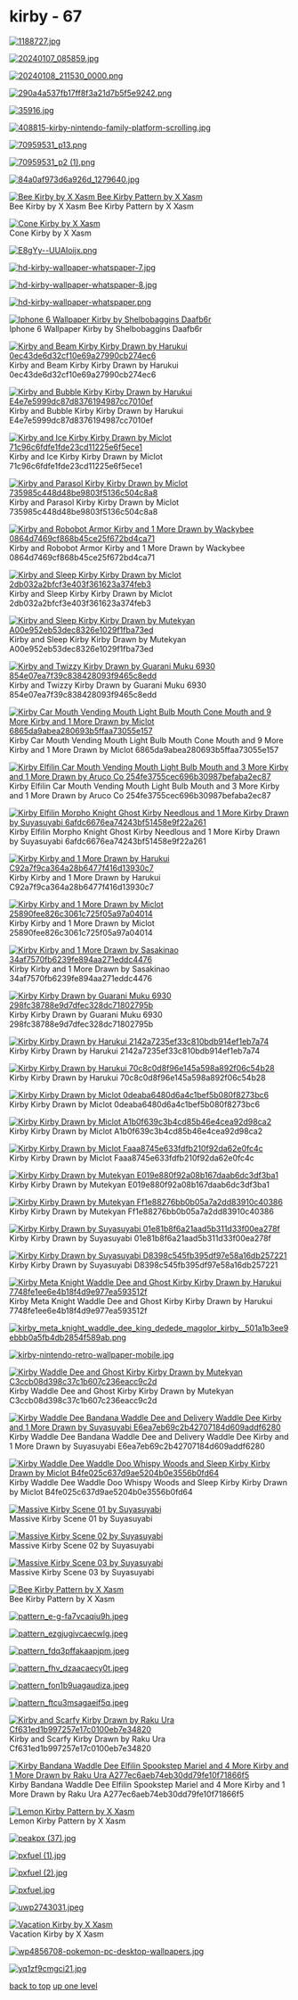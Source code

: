 # kirby - 67
[![1188727.jpg](/mobile/kirby/1188727.jpg "1188727.jpg")](https://raw.githubusercontent.com/buckmanc/wallpapers/main/mobile/kirby/1188727.jpg)

[![20240107_085859.jpg](/mobile/kirby/20240107_085859.jpg "20240107_085859.jpg")](https://raw.githubusercontent.com/buckmanc/wallpapers/main/mobile/kirby/20240107_085859.jpg)

[![20240108_211530_0000.png](/mobile/kirby/20240108_211530_0000.png "20240108_211530_0000.png")](https://raw.githubusercontent.com/buckmanc/wallpapers/main/mobile/kirby/20240108_211530_0000.png)

[![290a4a537fb17ff8f3a21d7b5f5e9242.png](/mobile/kirby/290a4a537fb17ff8f3a21d7b5f5e9242.png "290a4a537fb17ff8f3a21d7b5f5e9242.png")](https://raw.githubusercontent.com/buckmanc/wallpapers/main/mobile/kirby/290a4a537fb17ff8f3a21d7b5f5e9242.png)

[![35916.jpg](/mobile/kirby/35916.jpg "35916.jpg")](https://raw.githubusercontent.com/buckmanc/wallpapers/main/mobile/kirby/35916.jpg)

[![408815-kirby-nintendo-family-platform-scrolling.jpg](/mobile/kirby/408815-kirby-nintendo-family-platform-scrolling.jpg "408815-kirby-nintendo-family-platform-scrolling.jpg")](https://raw.githubusercontent.com/buckmanc/wallpapers/main/mobile/kirby/408815-kirby-nintendo-family-platform-scrolling.jpg)

[![70959531_p13.png](/mobile/kirby/70959531_p13.png "70959531_p13.png")](https://raw.githubusercontent.com/buckmanc/wallpapers/main/mobile/kirby/70959531_p13.png)

[![70959531_p2 (1).png](/mobile/kirby/70959531_p2%20(1).png "70959531_p2 (1).png")](https://raw.githubusercontent.com/buckmanc/wallpapers/main/mobile/kirby/70959531_p2%20(1).png)

[![84a0af973d6a926d_1279640.jpg](/mobile/kirby/84a0af973d6a926d_1279640.jpg "84a0af973d6a926d_1279640.jpg")](https://raw.githubusercontent.com/buckmanc/wallpapers/main/mobile/kirby/84a0af973d6a926d_1279640.jpg)

[![Bee Kirby by X Xasm
Bee Kirby Pattern by X Xasm](/mobile/kirby/bee_kirby_by_x_xasm.jpg "Bee Kirby by X Xasm
Bee Kirby Pattern by X Xasm")](https://raw.githubusercontent.com/buckmanc/wallpapers/main/mobile/kirby/bee_kirby_by_x_xasm.jpg)\
Bee Kirby by X Xasm
Bee Kirby Pattern by X Xasm

[![Cone Kirby by X Xasm](/mobile/kirby/cone_kirby_by_x_xasm.png "Cone Kirby by X Xasm")](https://raw.githubusercontent.com/buckmanc/wallpapers/main/mobile/kirby/cone_kirby_by_x_xasm.png)\
Cone Kirby by X Xasm

[![E8gYy--UUAIoijx.png](/mobile/kirby/E8gYy--UUAIoijx.png "E8gYy--UUAIoijx.png")](https://raw.githubusercontent.com/buckmanc/wallpapers/main/mobile/kirby/E8gYy--UUAIoijx.png)

[![hd-kirby-wallpaper-whatspaper-7.jpg](/mobile/kirby/hd-kirby-wallpaper-whatspaper-7.jpg "hd-kirby-wallpaper-whatspaper-7.jpg")](https://raw.githubusercontent.com/buckmanc/wallpapers/main/mobile/kirby/hd-kirby-wallpaper-whatspaper-7.jpg)

[![hd-kirby-wallpaper-whatspaper-8.jpg](/mobile/kirby/hd-kirby-wallpaper-whatspaper-8.jpg "hd-kirby-wallpaper-whatspaper-8.jpg")](https://raw.githubusercontent.com/buckmanc/wallpapers/main/mobile/kirby/hd-kirby-wallpaper-whatspaper-8.jpg)

[![hd-kirby-wallpaper-whatspaper.png](/mobile/kirby/hd-kirby-wallpaper-whatspaper.png "hd-kirby-wallpaper-whatspaper.png")](https://raw.githubusercontent.com/buckmanc/wallpapers/main/mobile/kirby/hd-kirby-wallpaper-whatspaper.png)

[![Iphone 6 Wallpaper Kirby by Shelbobaggins Daafb6r](/mobile/kirby/iphone_6_wallpaper_kirby_by_shelbobaggins-daafb6r.jpg "Iphone 6 Wallpaper Kirby by Shelbobaggins Daafb6r")](https://raw.githubusercontent.com/buckmanc/wallpapers/main/mobile/kirby/iphone_6_wallpaper_kirby_by_shelbobaggins-daafb6r.jpg)\
Iphone 6 Wallpaper Kirby by Shelbobaggins Daafb6r

[![ Kirby and Beam Kirby Kirby Drawn by Harukui 0ec43de6d32cf10e69a27990cb274ec6](/mobile/kirby/kirby_and_beam_kirby_kirby_drawn_by_harukui__0ec43de6d32cf10e69a27990cb274ec6.jpg " Kirby and Beam Kirby Kirby Drawn by Harukui 0ec43de6d32cf10e69a27990cb274ec6")](https://raw.githubusercontent.com/buckmanc/wallpapers/main/mobile/kirby/kirby_and_beam_kirby_kirby_drawn_by_harukui__0ec43de6d32cf10e69a27990cb274ec6.jpg)\
 Kirby and Beam Kirby Kirby Drawn by Harukui 0ec43de6d32cf10e69a27990cb274ec6

[![ Kirby and Bubble Kirby Kirby Drawn by Harukui E4e7e5999dc87d8376194987cc7010ef](/mobile/kirby/kirby_and_bubble_kirby_kirby_drawn_by_harukui__e4e7e5999dc87d8376194987cc7010ef.jpg " Kirby and Bubble Kirby Kirby Drawn by Harukui E4e7e5999dc87d8376194987cc7010ef")](https://raw.githubusercontent.com/buckmanc/wallpapers/main/mobile/kirby/kirby_and_bubble_kirby_kirby_drawn_by_harukui__e4e7e5999dc87d8376194987cc7010ef.jpg)\
 Kirby and Bubble Kirby Kirby Drawn by Harukui E4e7e5999dc87d8376194987cc7010ef

[![ Kirby and Ice Kirby Kirby Drawn by Miclot 71c96c6fdfe1fde23cd11225e6f5ece1](/mobile/kirby/kirby_and_ice_kirby_kirby_drawn_by_miclot__71c96c6fdfe1fde23cd11225e6f5ece1.jpg " Kirby and Ice Kirby Kirby Drawn by Miclot 71c96c6fdfe1fde23cd11225e6f5ece1")](https://raw.githubusercontent.com/buckmanc/wallpapers/main/mobile/kirby/kirby_and_ice_kirby_kirby_drawn_by_miclot__71c96c6fdfe1fde23cd11225e6f5ece1.jpg)\
 Kirby and Ice Kirby Kirby Drawn by Miclot 71c96c6fdfe1fde23cd11225e6f5ece1

[![ Kirby and Parasol Kirby Kirby Drawn by Miclot 735985c448d48be9803f5136c504c8a8](/mobile/kirby/kirby_and_parasol_kirby_kirby_drawn_by_miclot__735985c448d48be9803f5136c504c8a8.jpg " Kirby and Parasol Kirby Kirby Drawn by Miclot 735985c448d48be9803f5136c504c8a8")](https://raw.githubusercontent.com/buckmanc/wallpapers/main/mobile/kirby/kirby_and_parasol_kirby_kirby_drawn_by_miclot__735985c448d48be9803f5136c504c8a8.jpg)\
 Kirby and Parasol Kirby Kirby Drawn by Miclot 735985c448d48be9803f5136c504c8a8

[![ Kirby and Robobot Armor Kirby and 1 More Drawn by Wackybee 0864d7469cf868b45ce25f672bd4ca71](/mobile/kirby/kirby_and_robobot_armor_kirby_and_1_more_drawn_by_wackybee__0864d7469cf868b45ce25f672bd4ca71.jpg " Kirby and Robobot Armor Kirby and 1 More Drawn by Wackybee 0864d7469cf868b45ce25f672bd4ca71")](https://raw.githubusercontent.com/buckmanc/wallpapers/main/mobile/kirby/kirby_and_robobot_armor_kirby_and_1_more_drawn_by_wackybee__0864d7469cf868b45ce25f672bd4ca71.jpg)\
 Kirby and Robobot Armor Kirby and 1 More Drawn by Wackybee 0864d7469cf868b45ce25f672bd4ca71

[![ Kirby and Sleep Kirby Kirby Drawn by Miclot 2db032a2bfcf3e403f361623a374feb3](/mobile/kirby/kirby_and_sleep_kirby_kirby_drawn_by_miclot__2db032a2bfcf3e403f361623a374feb3.jpg " Kirby and Sleep Kirby Kirby Drawn by Miclot 2db032a2bfcf3e403f361623a374feb3")](https://raw.githubusercontent.com/buckmanc/wallpapers/main/mobile/kirby/kirby_and_sleep_kirby_kirby_drawn_by_miclot__2db032a2bfcf3e403f361623a374feb3.jpg)\
 Kirby and Sleep Kirby Kirby Drawn by Miclot 2db032a2bfcf3e403f361623a374feb3

[![ Kirby and Sleep Kirby Kirby Drawn by Mutekyan A00e952eb53dec8326e1029f1fba73ed](/mobile/kirby/kirby_and_sleep_kirby_kirby_drawn_by_mutekyan__a00e952eb53dec8326e1029f1fba73ed.png " Kirby and Sleep Kirby Kirby Drawn by Mutekyan A00e952eb53dec8326e1029f1fba73ed")](https://raw.githubusercontent.com/buckmanc/wallpapers/main/mobile/kirby/kirby_and_sleep_kirby_kirby_drawn_by_mutekyan__a00e952eb53dec8326e1029f1fba73ed.png)\
 Kirby and Sleep Kirby Kirby Drawn by Mutekyan A00e952eb53dec8326e1029f1fba73ed

[![ Kirby and Twizzy Kirby Drawn by Guarani Muku 6930 854e07ea7f39c838428093f9465c8edd](/mobile/kirby/kirby_and_twizzy_kirby_drawn_by_guarani_muku_6930__854e07ea7f39c838428093f9465c8edd.png " Kirby and Twizzy Kirby Drawn by Guarani Muku 6930 854e07ea7f39c838428093f9465c8edd")](https://raw.githubusercontent.com/buckmanc/wallpapers/main/mobile/kirby/kirby_and_twizzy_kirby_drawn_by_guarani_muku_6930__854e07ea7f39c838428093f9465c8edd.png)\
 Kirby and Twizzy Kirby Drawn by Guarani Muku 6930 854e07ea7f39c838428093f9465c8edd

[![ Kirby Car Mouth Vending Mouth Light Bulb Mouth Cone Mouth and 9 More Kirby and 1 More Drawn by Miclot 6865da9abea280693b5ffaa73055e157](/mobile/kirby/kirby_car_mouth_vending_mouth_light_bulb_mouth_cone_mouth_and_9_more_kirby_and_1_more_drawn_by_miclot__6865da9abea280693b5ffaa73055e157.jpg " Kirby Car Mouth Vending Mouth Light Bulb Mouth Cone Mouth and 9 More Kirby and 1 More Drawn by Miclot 6865da9abea280693b5ffaa73055e157")](https://raw.githubusercontent.com/buckmanc/wallpapers/main/mobile/kirby/kirby_car_mouth_vending_mouth_light_bulb_mouth_cone_mouth_and_9_more_kirby_and_1_more_drawn_by_miclot__6865da9abea280693b5ffaa73055e157.jpg)\
 Kirby Car Mouth Vending Mouth Light Bulb Mouth Cone Mouth and 9 More Kirby and 1 More Drawn by Miclot 6865da9abea280693b5ffaa73055e157

[![ Kirby Elfilin Car Mouth Vending Mouth Light Bulb Mouth and 3 More Kirby and 1 More Drawn by Aruco Co 254fe3755cec696b30987befaba2ec87](/mobile/kirby/kirby_elfilin_car_mouth_vending_mouth_light_bulb_mouth_and_3_more_kirby_and_1_more_drawn_by_aruco_co__254fe3755cec696b30987befaba2ec87.jpg " Kirby Elfilin Car Mouth Vending Mouth Light Bulb Mouth and 3 More Kirby and 1 More Drawn by Aruco Co 254fe3755cec696b30987befaba2ec87")](https://raw.githubusercontent.com/buckmanc/wallpapers/main/mobile/kirby/kirby_elfilin_car_mouth_vending_mouth_light_bulb_mouth_and_3_more_kirby_and_1_more_drawn_by_aruco_co__254fe3755cec696b30987befaba2ec87.jpg)\
 Kirby Elfilin Car Mouth Vending Mouth Light Bulb Mouth and 3 More Kirby and 1 More Drawn by Aruco Co 254fe3755cec696b30987befaba2ec87

[![ Kirby Elfilin Morpho Knight Ghost Kirby Needlous and 1 More Kirby Drawn by Suyasuyabi 6afdc6676ea74243bf51458e9f22a261](/mobile/kirby/kirby_elfilin_morpho_knight_ghost_kirby_needlous_and_1_more_kirby_drawn_by_suyasuyabi__6afdc6676ea74243bf51458e9f22a261.jpg " Kirby Elfilin Morpho Knight Ghost Kirby Needlous and 1 More Kirby Drawn by Suyasuyabi 6afdc6676ea74243bf51458e9f22a261")](https://raw.githubusercontent.com/buckmanc/wallpapers/main/mobile/kirby/kirby_elfilin_morpho_knight_ghost_kirby_needlous_and_1_more_kirby_drawn_by_suyasuyabi__6afdc6676ea74243bf51458e9f22a261.jpg)\
 Kirby Elfilin Morpho Knight Ghost Kirby Needlous and 1 More Kirby Drawn by Suyasuyabi 6afdc6676ea74243bf51458e9f22a261

[![ Kirby Kirby and 1 More Drawn by Harukui C92a7f9ca364a28b6477f416d13930c7](/mobile/kirby/kirby_kirby_and_1_more_drawn_by_harukui__c92a7f9ca364a28b6477f416d13930c7.jpg " Kirby Kirby and 1 More Drawn by Harukui C92a7f9ca364a28b6477f416d13930c7")](https://raw.githubusercontent.com/buckmanc/wallpapers/main/mobile/kirby/kirby_kirby_and_1_more_drawn_by_harukui__c92a7f9ca364a28b6477f416d13930c7.jpg)\
 Kirby Kirby and 1 More Drawn by Harukui C92a7f9ca364a28b6477f416d13930c7

[![ Kirby Kirby and 1 More Drawn by Miclot 25890fee826c3061c725f05a97a04014](/mobile/kirby/kirby_kirby_and_1_more_drawn_by_miclot__25890fee826c3061c725f05a97a04014.jpg " Kirby Kirby and 1 More Drawn by Miclot 25890fee826c3061c725f05a97a04014")](https://raw.githubusercontent.com/buckmanc/wallpapers/main/mobile/kirby/kirby_kirby_and_1_more_drawn_by_miclot__25890fee826c3061c725f05a97a04014.jpg)\
 Kirby Kirby and 1 More Drawn by Miclot 25890fee826c3061c725f05a97a04014

[![ Kirby Kirby and 1 More Drawn by Sasakinao 34af7570fb6239fe894aa271eddc4476](/mobile/kirby/kirby_kirby_and_1_more_drawn_by_sasakinao__34af7570fb6239fe894aa271eddc4476.png " Kirby Kirby and 1 More Drawn by Sasakinao 34af7570fb6239fe894aa271eddc4476")](https://raw.githubusercontent.com/buckmanc/wallpapers/main/mobile/kirby/kirby_kirby_and_1_more_drawn_by_sasakinao__34af7570fb6239fe894aa271eddc4476.png)\
 Kirby Kirby and 1 More Drawn by Sasakinao 34af7570fb6239fe894aa271eddc4476

[![ Kirby Kirby Drawn by Guarani Muku 6930 298fc38788e9d7dfec328dc71802795b](/mobile/kirby/kirby_kirby_drawn_by_guarani_muku_6930__298fc38788e9d7dfec328dc71802795b.jpg " Kirby Kirby Drawn by Guarani Muku 6930 298fc38788e9d7dfec328dc71802795b")](https://raw.githubusercontent.com/buckmanc/wallpapers/main/mobile/kirby/kirby_kirby_drawn_by_guarani_muku_6930__298fc38788e9d7dfec328dc71802795b.jpg)\
 Kirby Kirby Drawn by Guarani Muku 6930 298fc38788e9d7dfec328dc71802795b

[![ Kirby Kirby Drawn by Harukui 2142a7235ef33c810bdb914ef1eb7a74](/mobile/kirby/kirby_kirby_drawn_by_harukui__2142a7235ef33c810bdb914ef1eb7a74.jpg " Kirby Kirby Drawn by Harukui 2142a7235ef33c810bdb914ef1eb7a74")](https://raw.githubusercontent.com/buckmanc/wallpapers/main/mobile/kirby/kirby_kirby_drawn_by_harukui__2142a7235ef33c810bdb914ef1eb7a74.jpg)\
 Kirby Kirby Drawn by Harukui 2142a7235ef33c810bdb914ef1eb7a74

[![ Kirby Kirby Drawn by Harukui 70c8c0d8f96e145a598a892f06c54b28](/mobile/kirby/kirby_kirby_drawn_by_harukui__70c8c0d8f96e145a598a892f06c54b28.jpg " Kirby Kirby Drawn by Harukui 70c8c0d8f96e145a598a892f06c54b28")](https://raw.githubusercontent.com/buckmanc/wallpapers/main/mobile/kirby/kirby_kirby_drawn_by_harukui__70c8c0d8f96e145a598a892f06c54b28.jpg)\
 Kirby Kirby Drawn by Harukui 70c8c0d8f96e145a598a892f06c54b28

[![ Kirby Kirby Drawn by Miclot 0deaba6480d6a4c1bef5b080f8273bc6](/mobile/kirby/kirby_kirby_drawn_by_miclot__0deaba6480d6a4c1bef5b080f8273bc6.jpg " Kirby Kirby Drawn by Miclot 0deaba6480d6a4c1bef5b080f8273bc6")](https://raw.githubusercontent.com/buckmanc/wallpapers/main/mobile/kirby/kirby_kirby_drawn_by_miclot__0deaba6480d6a4c1bef5b080f8273bc6.jpg)\
 Kirby Kirby Drawn by Miclot 0deaba6480d6a4c1bef5b080f8273bc6

[![ Kirby Kirby Drawn by Miclot A1b0f639c3b4cd85b46e4cea92d98ca2](/mobile/kirby/kirby_kirby_drawn_by_miclot__a1b0f639c3b4cd85b46e4cea92d98ca2.jpg " Kirby Kirby Drawn by Miclot A1b0f639c3b4cd85b46e4cea92d98ca2")](https://raw.githubusercontent.com/buckmanc/wallpapers/main/mobile/kirby/kirby_kirby_drawn_by_miclot__a1b0f639c3b4cd85b46e4cea92d98ca2.jpg)\
 Kirby Kirby Drawn by Miclot A1b0f639c3b4cd85b46e4cea92d98ca2

[![ Kirby Kirby Drawn by Miclot Faaa8745e633fdfb210f92da62e0fc4c](/mobile/kirby/kirby_kirby_drawn_by_miclot__faaa8745e633fdfb210f92da62e0fc4c.jpg " Kirby Kirby Drawn by Miclot Faaa8745e633fdfb210f92da62e0fc4c")](https://raw.githubusercontent.com/buckmanc/wallpapers/main/mobile/kirby/kirby_kirby_drawn_by_miclot__faaa8745e633fdfb210f92da62e0fc4c.jpg)\
 Kirby Kirby Drawn by Miclot Faaa8745e633fdfb210f92da62e0fc4c

[![ Kirby Kirby Drawn by Mutekyan E019e880f92a08b167daab6dc3df3ba1](/mobile/kirby/kirby_kirby_drawn_by_mutekyan__e019e880f92a08b167daab6dc3df3ba1.png " Kirby Kirby Drawn by Mutekyan E019e880f92a08b167daab6dc3df3ba1")](https://raw.githubusercontent.com/buckmanc/wallpapers/main/mobile/kirby/kirby_kirby_drawn_by_mutekyan__e019e880f92a08b167daab6dc3df3ba1.png)\
 Kirby Kirby Drawn by Mutekyan E019e880f92a08b167daab6dc3df3ba1

[![ Kirby Kirby Drawn by Mutekyan Ff1e88276bb0b05a7a2dd83910c40386](/mobile/kirby/kirby_kirby_drawn_by_mutekyan__ff1e88276bb0b05a7a2dd83910c40386.png " Kirby Kirby Drawn by Mutekyan Ff1e88276bb0b05a7a2dd83910c40386")](https://raw.githubusercontent.com/buckmanc/wallpapers/main/mobile/kirby/kirby_kirby_drawn_by_mutekyan__ff1e88276bb0b05a7a2dd83910c40386.png)\
 Kirby Kirby Drawn by Mutekyan Ff1e88276bb0b05a7a2dd83910c40386

[![ Kirby Kirby Drawn by Suyasuyabi 01e81b8f6a21aad5b311d33f00ea278f](/mobile/kirby/kirby_kirby_drawn_by_suyasuyabi__01e81b8f6a21aad5b311d33f00ea278f.jpg " Kirby Kirby Drawn by Suyasuyabi 01e81b8f6a21aad5b311d33f00ea278f")](https://raw.githubusercontent.com/buckmanc/wallpapers/main/mobile/kirby/kirby_kirby_drawn_by_suyasuyabi__01e81b8f6a21aad5b311d33f00ea278f.jpg)\
 Kirby Kirby Drawn by Suyasuyabi 01e81b8f6a21aad5b311d33f00ea278f

[![ Kirby Kirby Drawn by Suyasuyabi D8398c545fb395df97e58a16db257221](/mobile/kirby/kirby_kirby_drawn_by_suyasuyabi__d8398c545fb395df97e58a16db257221.png " Kirby Kirby Drawn by Suyasuyabi D8398c545fb395df97e58a16db257221")](https://raw.githubusercontent.com/buckmanc/wallpapers/main/mobile/kirby/kirby_kirby_drawn_by_suyasuyabi__d8398c545fb395df97e58a16db257221.png)\
 Kirby Kirby Drawn by Suyasuyabi D8398c545fb395df97e58a16db257221

[![ Kirby Meta Knight Waddle Dee and Ghost Kirby Kirby Drawn by Harukui 7748fe1ee6e4b18f4d9e977ea593512f](/mobile/kirby/kirby_meta_knight_waddle_dee_and_ghost_kirby_kirby_drawn_by_harukui__7748fe1ee6e4b18f4d9e977ea593512f.jpg " Kirby Meta Knight Waddle Dee and Ghost Kirby Kirby Drawn by Harukui 7748fe1ee6e4b18f4d9e977ea593512f")](https://raw.githubusercontent.com/buckmanc/wallpapers/main/mobile/kirby/kirby_meta_knight_waddle_dee_and_ghost_kirby_kirby_drawn_by_harukui__7748fe1ee6e4b18f4d9e977ea593512f.jpg)\
 Kirby Meta Knight Waddle Dee and Ghost Kirby Kirby Drawn by Harukui 7748fe1ee6e4b18f4d9e977ea593512f

[![kirby_meta_knight_waddle_dee_king_dedede_magolor_kirby__501a1b3ee9ebbb0a5fb4db2854f589ab.png](/mobile/kirby/kirby_meta_knight_waddle_dee_king_dedede_magolor_kirby__501a1b3ee9ebbb0a5fb4db2854f589ab.png "kirby_meta_knight_waddle_dee_king_dedede_magolor_kirby__501a1b3ee9ebbb0a5fb4db2854f589ab.png")](https://raw.githubusercontent.com/buckmanc/wallpapers/main/mobile/kirby/kirby_meta_knight_waddle_dee_king_dedede_magolor_kirby__501a1b3ee9ebbb0a5fb4db2854f589ab.png)

[![kirby-nintendo-retro-wallpaper-mobile.jpg](/mobile/kirby/kirby-nintendo-retro-wallpaper-mobile.jpg "kirby-nintendo-retro-wallpaper-mobile.jpg")](https://raw.githubusercontent.com/buckmanc/wallpapers/main/mobile/kirby/kirby-nintendo-retro-wallpaper-mobile.jpg)

[![ Kirby Waddle Dee and Ghost Kirby Kirby Drawn by Mutekyan C3ccb08d398c37c1b607c236eacc9c2d](/mobile/kirby/kirby_waddle_dee_and_ghost_kirby_kirby_drawn_by_mutekyan__c3ccb08d398c37c1b607c236eacc9c2d.png " Kirby Waddle Dee and Ghost Kirby Kirby Drawn by Mutekyan C3ccb08d398c37c1b607c236eacc9c2d")](https://raw.githubusercontent.com/buckmanc/wallpapers/main/mobile/kirby/kirby_waddle_dee_and_ghost_kirby_kirby_drawn_by_mutekyan__c3ccb08d398c37c1b607c236eacc9c2d.png)\
 Kirby Waddle Dee and Ghost Kirby Kirby Drawn by Mutekyan C3ccb08d398c37c1b607c236eacc9c2d

[![ Kirby Waddle Dee Bandana Waddle Dee and Delivery Waddle Dee Kirby and 1 More Drawn by Suyasuyabi E6ea7eb69c2b42707184d609addf6280](/mobile/kirby/kirby_waddle_dee_bandana_waddle_dee_and_delivery_waddle_dee_kirby_and_1_more_drawn_by_suyasuyabi__e6ea7eb69c2b42707184d609addf6280.jpg " Kirby Waddle Dee Bandana Waddle Dee and Delivery Waddle Dee Kirby and 1 More Drawn by Suyasuyabi E6ea7eb69c2b42707184d609addf6280")](https://raw.githubusercontent.com/buckmanc/wallpapers/main/mobile/kirby/kirby_waddle_dee_bandana_waddle_dee_and_delivery_waddle_dee_kirby_and_1_more_drawn_by_suyasuyabi__e6ea7eb69c2b42707184d609addf6280.jpg)\
 Kirby Waddle Dee Bandana Waddle Dee and Delivery Waddle Dee Kirby and 1 More Drawn by Suyasuyabi E6ea7eb69c2b42707184d609addf6280

[![ Kirby Waddle Dee Waddle Doo Whispy Woods and Sleep Kirby Kirby Drawn by Miclot B4fe025c637d9ae5204b0e3556b0fd64](/mobile/kirby/kirby_waddle_dee_waddle_doo_whispy_woods_and_sleep_kirby_kirby_drawn_by_miclot__b4fe025c637d9ae5204b0e3556b0fd64.jpg " Kirby Waddle Dee Waddle Doo Whispy Woods and Sleep Kirby Kirby Drawn by Miclot B4fe025c637d9ae5204b0e3556b0fd64")](https://raw.githubusercontent.com/buckmanc/wallpapers/main/mobile/kirby/kirby_waddle_dee_waddle_doo_whispy_woods_and_sleep_kirby_kirby_drawn_by_miclot__b4fe025c637d9ae5204b0e3556b0fd64.jpg)\
 Kirby Waddle Dee Waddle Doo Whispy Woods and Sleep Kirby Kirby Drawn by Miclot B4fe025c637d9ae5204b0e3556b0fd64

[![Massive Kirby Scene 01 by Suyasuyabi](/mobile/kirby/massive_kirby_scene_01_by_suyasuyabi.jpg "Massive Kirby Scene 01 by Suyasuyabi")](https://raw.githubusercontent.com/buckmanc/wallpapers/main/mobile/kirby/massive_kirby_scene_01_by_suyasuyabi.jpg)\
Massive Kirby Scene 01 by Suyasuyabi

[![Massive Kirby Scene 02 by Suyasuyabi](/mobile/kirby/massive_kirby_scene_02_by_suyasuyabi.jpg "Massive Kirby Scene 02 by Suyasuyabi")](https://raw.githubusercontent.com/buckmanc/wallpapers/main/mobile/kirby/massive_kirby_scene_02_by_suyasuyabi.jpg)\
Massive Kirby Scene 02 by Suyasuyabi

[![Massive Kirby Scene 03 by Suyasuyabi](/mobile/kirby/massive_kirby_scene_03_by_suyasuyabi.jpg "Massive Kirby Scene 03 by Suyasuyabi")](https://raw.githubusercontent.com/buckmanc/wallpapers/main/mobile/kirby/massive_kirby_scene_03_by_suyasuyabi.jpg)\
Massive Kirby Scene 03 by Suyasuyabi

[![Bee Kirby Pattern by X Xasm](/mobile/kirby/pattern_bee_kirby_by_x_xasm.jpg "Bee Kirby Pattern by X Xasm")](https://raw.githubusercontent.com/buckmanc/wallpapers/main/mobile/kirby/pattern_bee_kirby_by_x_xasm.jpg)\
Bee Kirby Pattern by X Xasm

[![pattern_e-g-fa7vcaqiu9h.jpeg](/mobile/kirby/pattern_e-g-fa7vcaqiu9h.jpeg "pattern_e-g-fa7vcaqiu9h.jpeg")](https://raw.githubusercontent.com/buckmanc/wallpapers/main/mobile/kirby/pattern_e-g-fa7vcaqiu9h.jpeg)

[![pattern_ezgjugivcaecwlg.jpeg](/mobile/kirby/pattern_ezgjugivcaecwlg.jpeg "pattern_ezgjugivcaecwlg.jpeg")](https://raw.githubusercontent.com/buckmanc/wallpapers/main/mobile/kirby/pattern_ezgjugivcaecwlg.jpeg)

[![pattern_fdq3pffakaapjpm.jpeg](/mobile/kirby/pattern_fdq3pffakaapjpm.jpeg "pattern_fdq3pffakaapjpm.jpeg")](https://raw.githubusercontent.com/buckmanc/wallpapers/main/mobile/kirby/pattern_fdq3pffakaapjpm.jpeg)

[![pattern_fhv_dzaacaecy0t.jpeg](/mobile/kirby/pattern_fhv_dzaacaecy0t.jpeg "pattern_fhv_dzaacaecy0t.jpeg")](https://raw.githubusercontent.com/buckmanc/wallpapers/main/mobile/kirby/pattern_fhv_dzaacaecy0t.jpeg)

[![pattern_fon1b9uagaudiza.jpeg](/mobile/kirby/pattern_fon1b9uagaudiza.jpeg "pattern_fon1b9uagaudiza.jpeg")](https://raw.githubusercontent.com/buckmanc/wallpapers/main/mobile/kirby/pattern_fon1b9uagaudiza.jpeg)

[![pattern_ftcu3msagaeif5q.jpeg](/mobile/kirby/pattern_ftcu3msagaeif5q.jpeg "pattern_ftcu3msagaeif5q.jpeg")](https://raw.githubusercontent.com/buckmanc/wallpapers/main/mobile/kirby/pattern_ftcu3msagaeif5q.jpeg)

[![ Kirby and Scarfy Kirby Drawn by Raku Ura Cf631ed1b997257e17c0100eb7e34820](/mobile/kirby/pattern___kirby_and_scarfy_kirby_drawn_by_raku_ura__cf631ed1b997257e17c0100eb7e34820.jpg " Kirby and Scarfy Kirby Drawn by Raku Ura Cf631ed1b997257e17c0100eb7e34820")](https://raw.githubusercontent.com/buckmanc/wallpapers/main/mobile/kirby/pattern___kirby_and_scarfy_kirby_drawn_by_raku_ura__cf631ed1b997257e17c0100eb7e34820.jpg)\
 Kirby and Scarfy Kirby Drawn by Raku Ura Cf631ed1b997257e17c0100eb7e34820

[![ Kirby Bandana Waddle Dee Elfilin Spookstep Mariel and 4 More Kirby and 1 More Drawn by Raku Ura A277ec6aeb74eb30dd79fe10f71866f5](/mobile/kirby/pattern___kirby_bandana_waddle_dee_elfilin_spookstep_mariel_and_4_more_kirby_and_1_more_drawn_by_raku_ura__a277ec6aeb74eb30dd79fe10f71866f5.jpg " Kirby Bandana Waddle Dee Elfilin Spookstep Mariel and 4 More Kirby and 1 More Drawn by Raku Ura A277ec6aeb74eb30dd79fe10f71866f5")](https://raw.githubusercontent.com/buckmanc/wallpapers/main/mobile/kirby/pattern___kirby_bandana_waddle_dee_elfilin_spookstep_mariel_and_4_more_kirby_and_1_more_drawn_by_raku_ura__a277ec6aeb74eb30dd79fe10f71866f5.jpg)\
 Kirby Bandana Waddle Dee Elfilin Spookstep Mariel and 4 More Kirby and 1 More Drawn by Raku Ura A277ec6aeb74eb30dd79fe10f71866f5

[![Lemon Kirby Pattern by X Xasm](/mobile/kirby/pattern_lemon_kirby_by_x_xasm.jpg "Lemon Kirby Pattern by X Xasm")](https://raw.githubusercontent.com/buckmanc/wallpapers/main/mobile/kirby/pattern_lemon_kirby_by_x_xasm.jpg)\
Lemon Kirby Pattern by X Xasm

[![peakpx (37).jpg](/mobile/kirby/peakpx%20(37).jpg "peakpx (37).jpg")](https://raw.githubusercontent.com/buckmanc/wallpapers/main/mobile/kirby/peakpx%20(37).jpg)

[![pxfuel (1).jpg](/mobile/kirby/pxfuel%20(1).jpg "pxfuel (1).jpg")](https://raw.githubusercontent.com/buckmanc/wallpapers/main/mobile/kirby/pxfuel%20(1).jpg)

[![pxfuel (2).jpg](/mobile/kirby/pxfuel%20(2).jpg "pxfuel (2).jpg")](https://raw.githubusercontent.com/buckmanc/wallpapers/main/mobile/kirby/pxfuel%20(2).jpg)

[![pxfuel.jpg](/mobile/kirby/pxfuel.jpg "pxfuel.jpg")](https://raw.githubusercontent.com/buckmanc/wallpapers/main/mobile/kirby/pxfuel.jpg)

[![uwp2743031.jpeg](/mobile/kirby/uwp2743031.jpeg "uwp2743031.jpeg")](https://raw.githubusercontent.com/buckmanc/wallpapers/main/mobile/kirby/uwp2743031.jpeg)

[![Vacation Kirby by X Xasm](/mobile/kirby/vacation_kirby_by_x_xasm.png "Vacation Kirby by X Xasm")](https://raw.githubusercontent.com/buckmanc/wallpapers/main/mobile/kirby/vacation_kirby_by_x_xasm.png)\
Vacation Kirby by X Xasm

[![wp4856708-pokemon-pc-desktop-wallpapers.jpg](/mobile/kirby/wp4856708-pokemon-pc-desktop-wallpapers.jpg "wp4856708-pokemon-pc-desktop-wallpapers.jpg")](https://raw.githubusercontent.com/buckmanc/wallpapers/main/mobile/kirby/wp4856708-pokemon-pc-desktop-wallpapers.jpg)

[![yq1zf9cmgci21.jpg](/mobile/kirby/yq1zf9cmgci21.jpg "yq1zf9cmgci21.jpg")](https://raw.githubusercontent.com/buckmanc/wallpapers/main/mobile/kirby/yq1zf9cmgci21.jpg)



[back to top](#)
[up one level](/mobile/README.MD)
